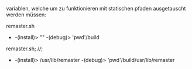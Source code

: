 variablen, welche um zu funktionieren mit statischen pfaden
ausgetauscht werden müssen:

remaster.sh
 * <ROOTDIR>
    -(install)> ""
    -(debug)> 'pwd'/build

remaster.sh; <LIBDIR>/*/*;
 * <LIBDIR>
    -(install)> /usr/lib/remaster
    -(debug)> 'pwd'/build/usr/lib/remaster
